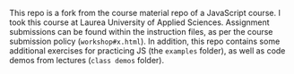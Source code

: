 This repo is a fork from the course material repo of a JavaScript course. I took this course at Laurea University of Applied Sciences. Assignment submissions can be found within the instruction files, as per the course submission policy (`workshop#x.html`). In addition, this repo contains some additional exercises for practicing JS (the `examples` folder), as well as code demos from lectures (`class demos` folder).

